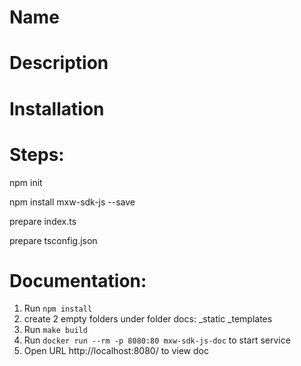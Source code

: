 
# Name

# Description

# Installation



Steps:
===========
npm init

npm install mxw-sdk-js --save

prepare index.ts

prepare tsconfig.json



Documentation:
==================
1. Run `npm install`
2. create 2 empty folders under folder docs:
   _static
   _templates
3. Run `make build`
4. Run `docker run --rm -p 8080:80 mxw-sdk-js-doc` to start service
5. Open URL http://localhost:8080/ to view doc



